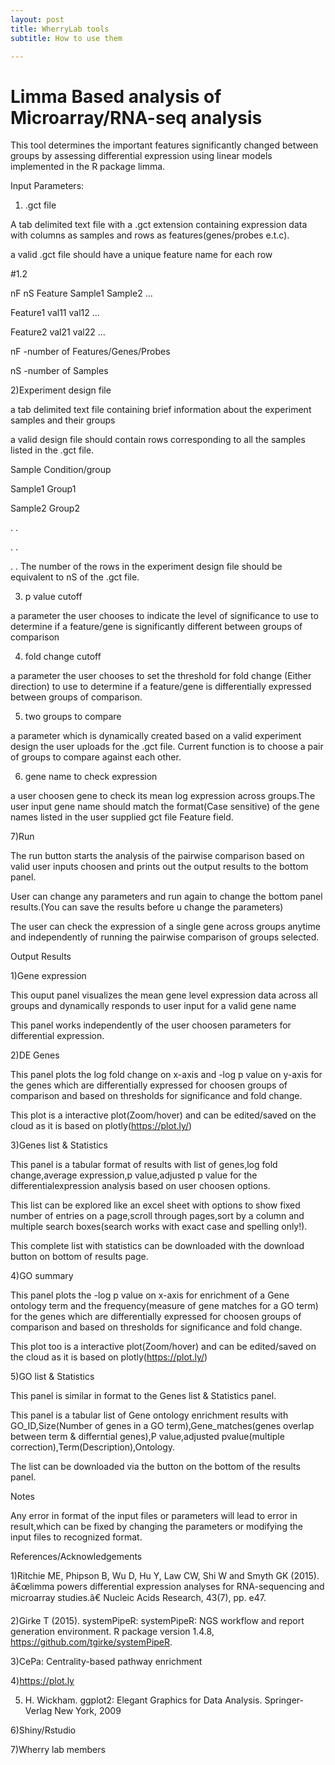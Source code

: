 ```yaml
---
layout: post
title: WherryLab tools
subtitle: How to use them

---
```


# Limma Based analysis of Microarray/RNA-seq analysis

This tool determines the important features significantly changed between groups by assessing differential expression using linear models implemented in the R package limma.

Input Parameters:

1) .gct file

A tab delimited text file with a .gct extension containing expression data with columns as samples and rows as features(genes/probes e.t.c).

a valid .gct file should have a unique feature name for each row

#1.2

nF nS
Feature Sample1 Sample2 ...

Feature1 val11 val12 ...

Feature2 val21 val22 ...

nF -number of Features/Genes/Probes

nS -number of Samples

2)Experiment design file

a tab delimited text file containing brief information about the experiment samples and their groups

a valid design file should contain rows corresponding to all the samples listed in the .gct file.

Sample Condition/group

Sample1 Group1

Sample2 Group2

. .

. .

. .
The number of the rows in the experiment design file should be equivalent to nS of the .gct file.

3) p value cutoff

a parameter the user chooses to indicate the level of significance to use to determine if a feature/gene is significantly different between groups of comparison

4) fold change cutoff

a parameter the user chooses to set the threshold for fold change (Either direction) to use to determine if a feature/gene is differentially expressed between groups of comparison.

5) two groups to compare

a parameter which is dynamically created based on a valid experiment design the user uploads for the .gct file. Current function is to choose a pair of groups to compare against each other.

6) gene name to check expression

a user choosen gene to check its mean log expression across groups.The user input gene name should match the format(Case sensitive) of the gene names listed in the user supplied gct file Feature field.

7)Run

The run button starts the analysis of the pairwise comparison based on valid user inputs choosen and prints out the output results to the bottom panel.

User can change any parameters and run again to change the bottom panel results.(You can save the results before u change the parameters)

The user can check the expression of a single gene across groups anytime and independently of running the pairwise comparison of groups selected.

Output Results

1)Gene expression

This ouput panel visualizes the mean gene level expression data across all groups and dynamically responds to user input for a valid gene name

This panel works independently of the user choosen parameters for differential expression.

2)DE Genes

This panel plots the log fold change on x-axis and -log p value on y-axis for the genes which are differentially expressed for choosen groups of comparison and based on thresholds for significance and fold change.

This plot is a interactive plot(Zoom/hover) and can be edited/saved on the cloud as it is based on plotly(https://plot.ly/)

3)Genes list & Statistics

This panel is a tabular format of results with list of genes,log fold change,average expression,p value,adjusted p value for the differentialexpression analysis based on user choosen options.

This list can be explored like an excel sheet with options to show fixed number of entries on a page,scroll through pages,sort by a column and multiple search boxes(search works with exact case and spelling only!).

This complete list with statistics can be downloaded with the download button on bottom of results page.

4)GO summary

This panel plots the -log p value on x-axis for enrichment of a Gene ontology term and the frequency(measure of gene matches for a GO term) for the genes which are differentially expressed for choosen groups of comparison and based on thresholds for significance and fold change.

This plot too is a interactive plot(Zoom/hover) and can be edited/saved on the cloud as it is based on plotly(https://plot.ly/)

5)GO list & Statistics

This panel is similar in format to the Genes list & Statistics panel.

This panel is a tabular list of Gene ontology enrichment results with GO_ID,Size(Number of genes in a GO term),Gene_matches(genes overlap between term & differntial genes),P value,adjusted pvalue(multiple correction),Term(Description),Ontology.

The list can be downloaded via the button on the bottom of the results panel.

Notes

Any error in format of the input files or parameters will lead to error in result,which can be fixed by changing the parameters or modifying the input files to recognized format.

References/Acknowledgements

1)Ritchie ME, Phipson B, Wu D, Hu Y, Law CW, Shi W and Smyth GK (2015). â€œlimma powers differential expression analyses for RNA-sequencing and microarray studies.â€ Nucleic Acids Research, 43(7), pp. e47.

2)Girke T (2015). systemPipeR: systemPipeR: NGS workflow and report generation environment. R package version 1.4.8, https://github.com/tgirke/systemPipeR.

3)CePa: Centrality-based pathway enrichment

4)https://plot.ly

5) H. Wickham. ggplot2: Elegant Graphics for Data Analysis. Springer-Verlag New York, 2009

6)Shiny/Rstudio

7)Wherry lab members

